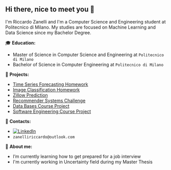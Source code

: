## Hi there, nice to meet you 👋


I'm Riccardo Zanelli and I'm a Computer Science and Engineering student at Politecnico di Milano.
My studies are focused on Machine Learning and Data Science since my Bachelor Degree.

:mortar_board: **Education:**
 - Master of Science in Computer Science and Engineering at `Politecnico di Milano`
 - Bachelor of Science in Computer Engineering at `Politecnico di Milano`

:pushpin: **Projects:**
 - [Time Series Forecasting Homework](https://github.com/zanelliriccardo/TimeSeriesForecasting)
 - [Image Classification Homework](https://github.com/zanelliriccardo/ImageClassification)
 - [Zillow Prediction](https://github.com/zanelliriccardo/ZillowHouses)
 - [Recommender Systems Challenge](https://github.com/zanelliriccardo/RecommenderSystemsChallenge)
 - [Data Bases Course Project](https://github.com/zanelliriccardo/ProjDB2)
 - [Software Engineering Course Project](https://github.com/zanelliriccardo/progettoingsw)

:loudspeaker: **Contacts:**
- [![LinkedIn](https://img.shields.io/badge/-LinkedIn-blue?style=flat&logo=Linkedin&logoColor=white)](https://www.linkedin.com/in/riccardo-zanelli-502b05206/)
- `zanelliriccardo@outlook.com`

<!-- [![GitHub Streak](http://github-readme-streak-stats.herokuapp.com?user=zanelliriccardo&theme=dark&background=000000)](https://git.io/streak-stats)
<!--
[![Top Langs](https://github-readme-stats.vercel.app/api/top-langs/?username=zanelliriccardo&layout=compact&theme=vision-friendly-dark)](https://github.com/anuraghazra/github-readme-stats)
-->
:boy: **About me:**

- I’m currently learning how to get prepared for a job interview
- I'm currently working in Uncertainty field during my Master Thesis
